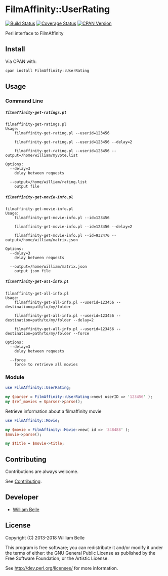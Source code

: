 FilmAffinity::UserRating
========================

[![Build Status](https://travis-ci.org/williambelle/filmaffinity-userrating.svg?branch=master)](https://travis-ci.org/williambelle/filmaffinity-userrating)
[![Coverage Status](https://coveralls.io/repos/williambelle/filmaffinity-userrating/badge.svg?branch=master&service=github)](https://coveralls.io/github/williambelle/filmaffinity-userrating?branch=master)
[![CPAN Version](https://img.shields.io/cpan/v/FilmAffinity-UserRating.svg)](https://metacpan.org/release/FilmAffinity-UserRating)

Perl interface to FilmAffinity

Install
-------

Via CPAN with:

```bash
cpan install FilmAffinity::UserRating
```

Usage
-----

### Command Line

##### `filmaffinity-get-ratings.pl`

```console
filmaffinity-get-ratings.pl
Usage:
    filmaffinity-get-rating.pl --userid=123456

    filmaffinity-get-rating.pl --userid=123456 --delay=2

    filmaffinity-get-rating.pl --userid=123456 --output=/home/william/myvote.list

Options:
  --delay=3
    delay between requests

  --output=/home/william/rating.list
    output file
```

##### `filmaffinity-get-movie-info.pl`

```console
filmaffinity-get-movie-info.pl
Usage:
    filmaffinity-get-movie-info.pl --id=123456

    filmaffinity-get-movie-info.pl --id=123456 --delay=2

    filmaffinity-get-movie-info.pl --id=932476 --output=/home/william/matrix.json

Options:
  --delay=3
    delay between requests

  --output=/home/william/matrix.json
    output json file
```

##### `filmaffinity-get-all-info.pl`

```console
filmaffinity-get-all-info.pl
Usage:
    filmaffinity-get-all-info.pl --userid=123456 --destination=path/to/my/folder

    filmaffinity-get-all-info.pl --userid=123456 --destination=path/to/my/folder --delay=2

    filmaffinity-get-all-info.pl --userid=123456 --destination=path/to/my/folder --force

Options:
  --delay=3
    delay between requests

  --force
    force to retrieve all movies
```

### Module

```perl
use FilmAffinity::UserRating;

my $parser = FilmAffinity::UserRating->new( userID => '123456' );
my $ref_movies = $parser->parse();
```

Retrieve information about a filmaffinity movie

```perl
use FilmAffinity::Movie;

my $movie = FilmAffinity::Movie->new( id => '348488' );
$movie->parse();

my $title = $movie->title;
```

Contributing
------------

Contributions are always welcome.

See [Contributing](CONTRIBUTING.md).

Developer
---------

  * [William Belle](https://github.com/williambelle)

License
-------

Copyright (C) 2013-2018 William Belle

This program is free software; you can redistribute it and/or modify it
under the terms of either: the GNU General Public License as published
by the Free Software Foundation; or the Artistic License.

See http://dev.perl.org/licenses/ for more information.
